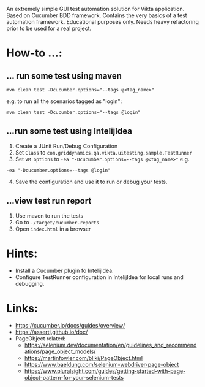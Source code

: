 An extremely simple GUI test automation solution for Vikta application. Based on Cucumber BDD framework.
Contains the very basics of a test automation framework. 
Educational purposes only. Needs heavy refactoring prior to be used for a real project.

# How-to ...:
## ... run some test using maven
```
mvn clean test -Dcucumber.options="--tags @<tag_name>"
```
e.g. to run all the scenarios tagged as "login":
```
mvn clean test -Dcucumber.options="--tags @login"
```

## ...run some test using IntelijIdea
1. Create a JUnit Run/Debug Configuration
2. Set `Class` to `com.griddynamics.qa.vikta.uitesting.sample.TestRunner`
3. Set `VM options` to `-ea "-Dcucumber.options=--tags @<tag_name>"`
e.g.
```
-ea "-Dcucumber.options=--tags @login"
```
4. Save the configuration and use it to run or debug your tests.

## ...view test run report
1. Use maven to run the tests
2. Go to `./target/cucumber-reports`
3. Open `index.html` in a browser


# Hints:
- Install a Cucumber plugin fo IntelijIdea.
- Configure TestRunner configuration in IntelijIdea for local runs and debugging.


# Links:
- https://cucumber.io/docs/guides/overview/
- https://assertj.github.io/doc/
- PageObject related:
    * https://selenium.dev/documentation/en/guidelines_and_recommendations/page_object_models/
    * https://martinfowler.com/bliki/PageObject.html
    * https://www.baeldung.com/selenium-webdriver-page-object
    * https://www.pluralsight.com/guides/getting-started-with-page-object-pattern-for-your-selenium-tests



